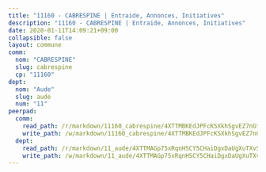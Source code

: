 ```yaml
---
title: "11160 - CABRESPINE | Entraide, Annonces, Initiatives"
description: "11160 - CABRESPINE | Entraide, Annonces, Initiatives"
date: 2020-01-11T14:09:21+09:00
collapsible: false
layout: commune
comm:
  nom: "CABRESPINE"
  slug: cabrespine
  cp: "11160"
dept:
  nom: "Aude"
  slug: aude
  num: "11"
peerpad:
  comm:
    read_path: /r/markdown/11160_cabrespine/4XTTMBKEdJPFcKSXkhSgvEZ7nGtiGyKbqAec22EMJtBoNBFPT
    write_path: /w/markdown/11160_cabrespine/4XTTMBKEdJPFcKSXkhSgvEZ7nGtiGyKbqAec22EMJtBoNBFPT-K3TgUw46fUJC8Kgnamk2e77bRimmZmUGRqazwLVFScZeQKJi4j7YVk9Jb3td7oMZU6sMzcbG8UeV7ZF3njfJfJWxVqYige2DEuJ4Yi4GTfpPwMpkZjqVmjp4PFed27BZBBFEMLkM
  dept:
    read_path: /r/markdown/11_aude/4XTTMAGp75xRqnHSCY5CHaiDgxDaUgXuTXvSZDHnY1JdjJiUk
    write_path: /w/markdown/11_aude/4XTTMAGp75xRqnHSCY5CHaiDgxDaUgXuTXvSZDHnY1JdjJiUk-K3TgUenjCPDfs1W21bst2JvrPDW324QBfMvPid11puzXxXGQEeNw9p4QtfnUhSn4LYSwR6UDBQmdr3wFq2CDRGqNz2QynSm58zgCpz2PKP6Y24UTpxW22MudfeZ339ZPKnHm6XTr
---
```


